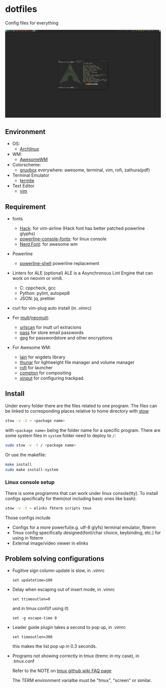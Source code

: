 # dotfiles
Config files for everything

![](https://github.com/OliverLew/oliverlew.github.io/blob/pictures/awesome.png?raw=true)

## Environment

- OS:
  - [Archlinux](http://www.archlinux.org/)
- WM:
  - [AwesomeWM](https://awesomewm.org/)
- Colorscheme:
  - [gruvbox](https://github.com/morhetz/gruvbox)
    everywhere: awesome, terminal, vim, rofi, zathura(pdf)
- Terminal Emulator
  - [termite](https://github.com/thestinger/termite)
- Text Editor
  - [vim](https://www.vim.org/)

## Requirement

- fonts
  - [Hack](https://github.com/source-foundry/Hack):
    for vim-airline (Hack font has better patched powerline glyphs)
  - [powerline-console-fonts](https://github.com/powerline/fonts/tree/master/Terminus/PSF):
    for linux console
  - [Nerd Font](https://nerdfonts.com):
    for awesome wm

- Powerline
  - [powerline-shell](https://github.com/b-ryan/powerline-shell)
    powerline replacement

- Linters for ALE (optional)
  ALE is a Asynchronous Lint Engine that can work on neovim or vim8.

  - C: cppcheck, gcc
  - Python: pylint, autopep8
  - JSON: jq, prettier

- curl for vim-plug auto install (in .vimrc)

- For [mutt](http://www.mutt.org/)/[neomutt](https://neomutt.org/):
  - [urlscan](https://github.com/firecat53/urlscan) for mutt url extracions
  - [pass](https://www.passwordstore.org/) for store email passwords
  - gpg for passwordstore and other encryptions

- For Awesome WM:
  - [lain](https://github.com/lcpz/lain) for wigdets library
  - [thunar](https://wiki.archlinux.org/index.php/Thunar) for lightweight file manager and volume manager
  - [rofi](https://github.com/davatorium/rofi) for launcher
  - [compton](https://github.com/chjj/compton) for compositing
  - [xinput](https://www.x.org/archive/current/doc/man/man1/xinput.1.xhtml) for configuring trackpad.

## Install

Under every folder there are the files related to one program.
The files can be linked to corresponding places relative to home directory
with [stow](https://www.gnu.org/software/stow/)

```sh
stow -v -t ~ <package name>
```

with `<package name>` being the folder name for a specific program. There are
some system files in `system` folder need to deploy to `/`:

```sh
sudo stow -v -t / <package name>
```

Or use the makefile:

```sh
make install
sudo make install-system
```

### Linux console setup

There is some programms that can work under linux console(tty). To install configs
specifically for them(not including basic ones like bash):

```sh
stow -v -t ~ elinks fbterm scripts tmux
```

Those configs include

- Configs for a more powerful(e.g. utf-8 glyfs) terminal emulator, fbterm
- Tmux config specifically designed(font/char choice, keybinding, etc.) for using in fbterm
- External image/video viewer in elinks

## Problem solving configurations

- Fugitive sign column update is slow, in .vimrc

  ```vim
  set updatetime=100
  ```

- Delay when escaping out of insert mode, in .vimrc

  ```vim
  set ttimeoutlen=0
  ```

  and in tmux.conf(if using it)

  ```tmux
  set -g escape-time 0
  ```
- Leader guide plugin takes a second to pop up, in .vimrc

  ```vim
  set timeoutlen=300
  ```

  this makes the list pop up in 0.3 seconds.

- Programs not showing correctly in tmux (tremc in my case), in .tmux.conf

  Refer to the NOTE on [tmux github wiki FAQ page](https://github.com/tmux/tmux/wiki/FAQ)

  The TERM environment varialbe must be "tmux", "screen" or similar.

